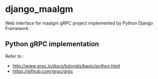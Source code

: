 # django_maalgm
Web interface for maalgm gRPC project implemented by Python Django Framework.

## Python gRPC implementation
Refer to : 
 - http://www.grpc.io/docs/tutorials/basic/python.html
 - https://github.com/grpc/grpc


